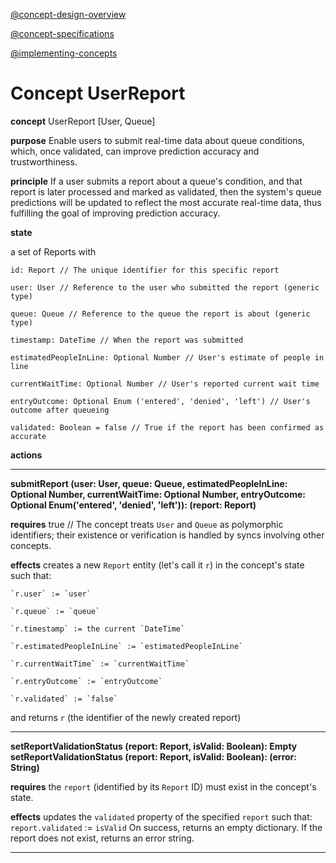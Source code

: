 [@concept-design-overview](../../background/concept-design-overview.md)

[@concept-specifications](../../background/concept-specifications.md)

[@implementing-concepts](../../background/implementing-concepts.md)

# Concept UserReport

**concept** UserReport \[User, Queue\]

**purpose** Enable users to submit real-time data about queue conditions, which, once validated, can improve prediction accuracy and trustworthiness.

**principle** If a user submits a report about a queue's condition, and that report is later processed and marked as validated, then the system's queue predictions will be updated to reflect the most accurate real-time data, thus fulfilling the goal of improving prediction accuracy.

**state**

a set of Reports with

    id: Report // The unique identifier for this specific report

    user: User // Reference to the user who submitted the report (generic type)

    queue: Queue // Reference to the queue the report is about (generic type)

    timestamp: DateTime // When the report was submitted

    estimatedPeopleInLine: Optional Number // User's estimate of people in line

    currentWaitTime: Optional Number // User's reported current wait time

    entryOutcome: Optional Enum ('entered', 'denied', 'left') // User's outcome after queueing
    
    validated: Boolean = false // True if the report has been confirmed as accurate

**actions**

---

**submitReport (user: User, queue: Queue, estimatedPeopleInLine: Optional Number, currentWaitTime: Optional Number, entryOutcome: Optional Enum('entered', 'denied', 'left')): (report: Report)**

**requires** true // The concept treats `User` and `Queue` as polymorphic identifiers; their existence or verification is handled by syncs involving other concepts.

**effects** creates a new `Report` entity (let's call it `r`) in the concept's state such that:

    `r.user` := `user`

    `r.queue` := `queue`

    `r.timestamp` := the current `DateTime`

    `r.estimatedPeopleInLine` := `estimatedPeopleInLine`

    `r.currentWaitTime` := `currentWaitTime`

    `r.entryOutcome` := `entryOutcome`

    `r.validated` := `false`

and returns `r` (the identifier of the newly created report)

---

**setReportValidationStatus (report: Report, isValid: Boolean): Empty**
**setReportValidationStatus (report: Report, isValid: Boolean): (error: String)**

**requires** the `report` (identified by its `Report` ID) must exist in the concept's state.

**effects** updates the `validated` property of the specified `report` such that:
  `report.validated` := `isValid`
On success, returns an empty dictionary. If the report does not exist, returns an error string.

---